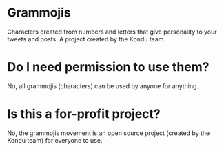 # Grammojis
Characters created from numbers and letters that give personality to your tweets and posts.
A project created by the Kondu team.

# Do I need permission to use them?
No, all grammojis (characters) can be used by anyone for anything.

# Is this a for-profit project?
No, the grammojis movement is an open source project 
(created by the Kondu team) for everyone to use.




